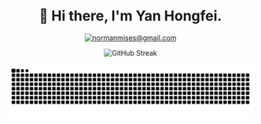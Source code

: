 <div align="center">

# 👋 Hi there, I'm Yan Hongfei.

[![normanmises@gmail.com](https://img.shields.io/badge/email-normanmises%40gmail.com-blue?style=flat-square&logo=Gmail&logoColor=%23DC4234&labelColor=%23EFEFEF)][email]

![GitHub Streak](https://streak-stats.demolab.com?user=NormanMises&locale=en)

</div>

<picture>
  <source media="(prefers-color-scheme: dark)" srcset="https://raw.githubusercontent.com/NormanMises/NormanMises/output/github-contribution-grid-snake-dark.svg">
  <source media="(prefers-color-scheme: light)" srcset="https://raw.githubusercontent.com/NormanMises/NormanMises/output/github-contribution-grid-snake.svg">
  <img alt="github contribution grid snake animation" src="https://raw.githubusercontent.com/NormanMises/NormanMises/output/github-contribution-grid-snake.svg">
</picture>

[email]: mailto:normanmises@gmail.com
